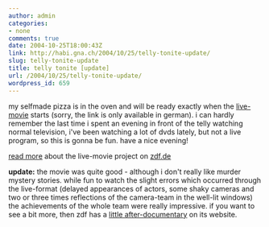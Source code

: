 ```yaml
---
author: admin
categories:
- none
comments: true
date: 2004-10-25T18:00:43Z
link: http://habi.gna.ch/2004/10/25/telly-tonite-update/
slug: telly-tonite-update
title: telly tonite [update]
url: /2004/10/25/telly-tonite-update/
wordpress_id: 659
---
```


my selfmade pizza is in the oven and will be ready exactly when the [live-movie](http://www.zdf.de/ZDFde/inhalt/24/0,1872,2205144,00.html) starts (sorry, the link is only available in german).
i can hardly remember the last time i spent an evening in front of the telly watching normal television, i've been watching a lot of dvds lately, but not a live program, so this is gonna be fun.
have a nice evening!

[read more](http://www.zdf.de/ZDFde/inhalt/26/0,1872,2202586,00.html) about the live-movie project on [zdf.de](http://www.zdf.de/)

**update:** the movie was quite good - although i don't really like murder mystery stories. while fun to watch the slight errors which occurred through the live-format (delayed appearances of actors, some shaky cameras and two or three times reflections of the camera-team in the well-lit windows) the achievements of the whole team were really impressive. if you want to see a bit more, then zdf has a [little after-documentary](http://www.zdf.de/ZDFmt/mediathek/0,3496,MT-2206834,00.html) on its website.
